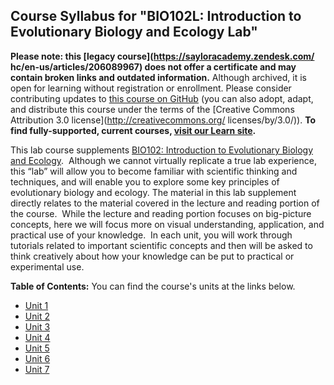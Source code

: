 Course Syllabus for "BIO102L: Introduction to Evolutionary Biology and Ecology Lab"
-----------------------------------------------------------------------------------

**Please note: this [legacy course](https://sayloracademy.zendesk.com/
hc/en-us/articles/206089967) does not offer a certificate and may contain 
broken links and outdated information.** Although archived, it is open 
for learning without registration or enrollment. Please consider contributing 
updates to [this course on GitHub](https://github.com/saylordotorg/course_bio102l) 
(you can also adopt, adapt, and distribute this course under the terms of 
the [Creative Commons Attribution 3.0 license](http://creativecommons.org/
licenses/by/3.0/)). **To find fully-supported, current courses, [visit our 
Learn site](https://learn.saylor.org).**

This lab course supplements [BIO102: Introduction to Evolutionary
Biology and Ecology](/courses/bio102/).  Although we cannot virtually
replicate a true lab experience, this “lab” will allow you to become
familiar with scientific thinking and techniques, and will enable you to
explore some key principles of evolutionary biology and ecology. The
material in this lab supplement directly relates to the material covered
in the lecture and reading portion of the course.  While the lecture and
reading portion focuses on big-picture concepts, here we will focus more
on visual understanding, application, and practical use of your
knowledge.  In each unit, you will work through tutorials related to
important scientific concepts and then will be asked to think creatively
about how your knowledge can be put to practical or experimental use.

**Table of Contents:** You can find the course's units at the links below.

- [Unit 1](https://legacy.saylor.org/bio102l/Unit01/)
- [Unit 2](https://legacy.saylor.org/bio102l/Unit02/)
- [Unit 3](https://legacy.saylor.org/bio102l/Unit03/)
- [Unit 4](https://legacy.saylor.org/bio102l/Unit04/)
- [Unit 5](https://legacy.saylor.org/bio102l/Unit05/)
- [Unit 6](https://legacy.saylor.org/bio102l/Unit06/)
- [Unit 7](https://legacy.saylor.org/bio102l/Unit07/)

